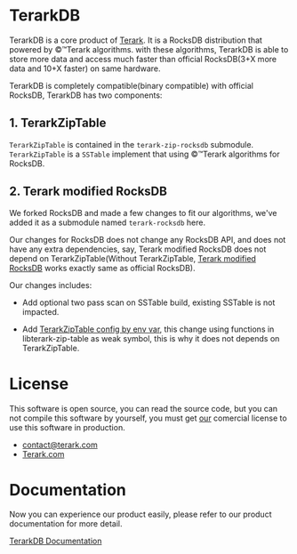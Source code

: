 # TerarkDB

TerarkDB is a core product of [Terark](http://terark.com). It is a RocksDB distribution that powered by &copy;&trade;Terark algorithms. with these algorithms, TerarkDB is able to store more data and access much faster than official RocksDB(3+X more data and 10+X faster) on same hardware.

TerarkDB is completely compatible(binary compatible) with official RocksDB, TerarkDB has two components:

## 1. TerarkZipTable

`TerarkZipTable` is contained in the `terark-zip-rocksdb` submodule. `TerarkZipTable` is a `SSTable` implement that using  &copy;&trade;Terark algorithms for RocksDB. 

## 2. Terark modified RocksDB

We forked RocksDB and made a few changes to fit our algorithms, we've added it as a submodule named `terark-rocksdb` here.

Our changes for RocksDB does not change any RocksDB API, and does not have any extra dependencies, say, Terark modified RocksDB does not depend on TerarkZipTable(Without TerarkZipTable, [Terark modified RocksDB](http://github/terark/rocksdb) works exactly same as official RocksDB).

Our changes includes:

-  Add optional two pass scan on SSTable build, existing SSTable is not impacted.

-  Add [TerarkZipTable config by env var](), this change using functions in libterark-zip-table as weak symbol, this is why it does not depends on TerarkZipTable.

# License
This software is open source, you can read the source code,
but you can not compile this software by yourself,
you must get [our](http://terark.com) comercial license to use this software in production.

- contact@terark.com
- [Terark.com](www.terark.com)

# Documentation
Now you can experience our product easily, please refer to our product documentation for more detail.

[TerarkDB Documentation](https://github.com/Terark/terarkdb/wiki)
